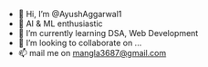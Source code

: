 - 👋 Hi, I’m @AyushAggarwal1
- 👀 AI & ML enthusiastic
- 🌱 I’m currently learning DSA, Web Development
- 💞️ I’m looking to collaborate on ...
- 📫 mail me on mangla3687@gmail.com

<!---
AyushAggarwal1/AyushAggarwal1 is a ✨ special ✨ repository because its `README.md` (this file) appears on your GitHub profile.
You can click the Preview link to take a look at your changes.
--->
